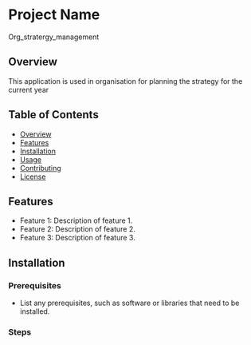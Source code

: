 
# Project Name
Org_stratergy_management

## Overview

This application is used in organisation for planning the strategy for the current year

## Table of Contents

- [Overview](#overview)
- [Features](#features)
- [Installation](#installation)
- [Usage](#usage)
- [Contributing](#contributing)
- [License](#license)

## Features

- Feature 1: Description of feature 1.
- Feature 2: Description of feature 2.
- Feature 3: Description of feature 3.

## Installation

### Prerequisites

- List any prerequisites, such as software or libraries that need to be installed.

### Steps


